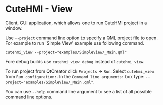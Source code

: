 # CuteHMI - View

Client, GUI application, which allows one to run CuteHMI project in a window.

Use `--project` command line option to specify a QML project file to open.
For example to run 'Simple View' example use following command.
```
cutehmi_view --project="examples/SimpleView/_Main.qml"
```

Fore debug builds use `cutehmi_view_debug` instead of `cutehmi_view`.

To run project from QtCreator click `Projects` -> `Run`. Select `cutehmi_view` from `Run configuration:`. In the
`Command line arguments:` box type: `--project="examples/SimpleView/_Main.qml"`.

You can use `--help` command line argument to see a list of all possible command
line options.
